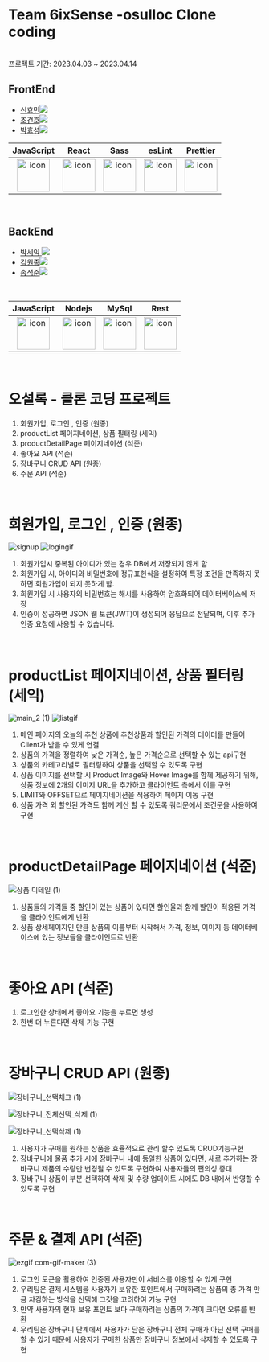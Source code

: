 # Team 6ixSense -osulloc Clone coding
<br />
프로젝트 기간: 2023.04.03 ~ 2023.04.14

## FrontEnd

- <a href="https://github.com/Hyomins-013">신효민<img src="https://img.shields.io/badge/GitHub-181717?style=flat-square&logo=GitHub&logoColor=white&link=https://github.com/hongyeollee"/></a>
- <a href="https://github.com/alchogh">조건호<img src="https://img.shields.io/badge/GitHub-181717?style=flat-square&logo=GitHub&logoColor=white&link=https://github.com/hongyeollee"/></a>
- <a href="https://github.com/Hyoster">박효성<img src="https://img.shields.io/badge/GitHub-181717?style=flat-square&logo=GitHub&logoColor=white&link=https://github.com/hongyeollee"/></a>


|                                             JavaScript                                             |                                                 React                                                 |                                                                              Sass                                                                               |                                                 esLint                                                 |                                                 Prettier                                                  |
| :------------------------------------------------------------------------------------------------: | :---------------------------------------------------------------------------------------------------: | :-------------------------------------------------------------------------------------------------------------------------------------------------------------: | :----------------------------------------------------------------------------------------------------: | :-------------------------------------------------------------------------------------------------------: |
| <img src="https://techstack-generator.vercel.app/js-icon.svg" alt="icon" width="65" height="65" /> | <img src="https://techstack-generator.vercel.app/react-icon.svg" alt="icon" width="65" height="65" /> | <div style="display: flex; align-items: flex-start;"><img src="https://techstack-generator.vercel.app/sass-icon.svg" alt="icon" width="65" height="65" /></div> | <img src="https://techstack-generator.vercel.app/eslint-icon.svg" alt="icon" width="65" height="65" /> |<div style="display: flex; align-items: flex-start;"><img src="https://techstack-generator.vercel.app/prettier-icon.svg" alt="icon" width="65" height="65" /></div> |




<br />



## BackEnd

- <a href="https://github.com/parkseyik">박세익 <img src="https://img.shields.io/badge/GitHub-181717?style=flat-square&logo=GitHub&logoColor=white&link=https://github.com/minseoya"/></a>
- <a href="https://github.com/thornewater">김원종<img src="https://img.shields.io/badge/GitHub-181717?style=flat-square&logo=GitHub&logoColor=white&link=https://github.com/lsg622"/></a>
- <a href="https://github.com/songsong95">송석준<img src="https://img.shields.io/badge/GitHub-181717?style=flat-square&logo=GitHub&logoColor=white&link=https://github.com/Dongrang072"/></a>

<br />


|                                             JavaScript                                             |                                                Nodejs                                                 |                                                 MySql                                                 |                                                  Rest                                                   |
| :------------------------------------------------------------------------------------------------: | :---------------------------------------------------------------------------------------------------: | :---------------------------------------------------------------------------------------------------: | :-----------------------------------------------------------------------------------------------------: |
| <img src="https://techstack-generator.vercel.app/js-icon.svg" alt="icon" width="65" height="65" /> | <img src="https://techstack-generator.vercel.app/nginx-icon.svg" alt="icon" width="65" height="65" /> | <img src="https://techstack-generator.vercel.app/mysql-icon.svg" alt="icon" width="65" height="65" /> | <img src="https://techstack-generator.vercel.app/restapi-icon.svg" alt="icon" width="65" height="65" /> |

  
<br/>

# 오설록 -  클론 코딩 프로젝트



1. 회원가입, 로그인 , 인증 (원종)
2. productList 페이지네이션, 상품 필터링 (세익)
3. productDetailPage 페이지네이션 (석준)
4. 좋아요 API (석준)
5. 장바구니 CRUD API (원종)
6. 주문 API (석준)
<br/>

# 회원가입, 로그인 , 인증 (원종)
![signup](https://user-images.githubusercontent.com/123849268/232360555-3188c6df-31dc-4627-9717-161ac49a2c35.gif)
![logingif](https://user-images.githubusercontent.com/123849268/232360579-23392ced-1c12-43a8-9980-806d6a6e4270.gif)

1. 회원가입시 중복된 아이디가 있는 경우 DB에서 저장되지 않게 함
2.  회원가입 시, 아이디와 비밀번호에 정규표현식을 설정하여 특정 조건을 만족하지 못하면 회원가입이 되지 못하게 함.
3. 회원가입 시 사용자의 비밀번호는 해시를 사용하여 암호화되어 데이터베이스에 저장
4. 인증이 성공하면 JSON 웹 토큰(JWT)이 생성되어 응답으로 전달되며, 이후 추가 인증 요청에 사용할 수 있습니다.
<br/>

# productList 페이지네이션, 상품 필터링 (세익)
![main_2 (1)](https://user-images.githubusercontent.com/123849268/232360878-481bf06a-b1a6-46bf-a0dd-bdd46126256b.gif)
![listgif](https://user-images.githubusercontent.com/123849268/232360953-d8050f34-fbae-4f7a-97a3-cad522116124.gif)

1. 메인 페이지의 오늘의 추천 상품에 추천상품과 할인된 가격의 데이터를 만들어 Client가 받을 수 있게 연결
2. 상품의 가격을 정렬하여 낮은 가격순, 높은 가격순으로 선택할 수 있는 api구현
3. 상품의 카테고리별로 필터링하여 상품을 선택할 수 있도록 구현
4. 상품 이미지를 선택할 시 Product Image와 Hover Image를 함께 제공하기 위해, 상품 정보에 2개의 이미지 URL을 추가하고 클라이언트 측에서 이를 구현
5. LIMIT와 OFFSET으로 페이지네이션을 적용하여 페이지 이동 구현
6. 상품 가격 외 할인된 가격도 함께 계산 할 수 있도록 쿼리문에서 조건문을 사용하여 구현

<br>

# productDetailPage 페이지네이션 (석준)
 ![상품 디테일 (1)](https://user-images.githubusercontent.com/120084509/232380947-5492f3c1-cae6-4177-9572-ad3a87a75dd6.gif)

 
1. 상품들의 가격들 중 할인이 있는 상품이 있다면 할인율과 함께 할인이 적용된 가격을 클라이언트에게 반환
2. 상품 상세페이지인 만큼 상품의 이름부터 시작해서 가격, 정보, 이미지 등 데이터베이스에 있는 정보들을 클라이언트로 반환

<br>

# 좋아요 API (석준)

1. 로그인한 상태에서 좋아요 기능을 누르면 생성
2. 한번 더 누른다면 삭제 기능 구현

<br>

# 장바구니 CRUD API (원종)

![장바구니_선택체크 (1)](https://user-images.githubusercontent.com/120084509/232398090-45afe96d-5677-433b-b32d-108bfd3b014b.gif)

![장바구니_전체선택_삭제 (1)](https://user-images.githubusercontent.com/120084509/232398104-2d7794ae-551d-425a-8b3b-b6d3338fe754.gif)

![장바구니_선택삭제 (1)](https://user-images.githubusercontent.com/120084509/232398127-d1e0a226-254e-49c0-834c-a34916ae5d8c.gif)


1. 사용자가 구매를 원하는 상품을 효율적으로 관리 할수 있도록 CRUD기능구현
2. 장바구니에 물품 추가 시에 장바구니 내에 동일한 상품이 있다면, 새로 추가하는 장바구니 제품의 수량만 변경될 수 있도록 구현하여 사용자들의 편의성 증대
3. 장바구니 상품이 부분 선택하여 삭제 및 수량 업데이트 시에도 DB 내에서 반영할 수 있도록 구현


<br>


# 주문 & 결제 API (석준)

![ezgif com-gif-maker (3)](https://user-images.githubusercontent.com/120084509/232380925-f400bdf0-0a9f-4b70-8756-7ecf1d38eec1.gif)

1. 로그인 토큰을 활용하여 인증된 사용자만이 서비스를 이용할 수 있게 구현
2. 우리팀은 결제 시스템을 사용자가 보유한 포인트에서 구매하려는 상품의 총 가격 만큼 차감하는 방식을 선택해 그것을 고려하여 기능 구현
3. 만약 사용자의 현재 보유 포인트 보다 구매하려는 상품의 가격이 크다면 오류를 반환
4. 우리팀은 장바구니 단계에서 사용자가 담은 장바구니 전체 구매가 아닌 선택 구매를 할 수 있기 때문에 사용자가 구매한 상품만 장바구니 정보에서 삭제할 수 있도록 구현
